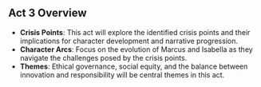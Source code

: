 ## Act 3 Overview

- **Crisis Points**: This act will explore the identified crisis points and their implications for character development and narrative progression.
- **Character Arcs**: Focus on the evolution of Marcus and Isabella as they navigate the challenges posed by the crisis points.
- **Themes**: Ethical governance, social equity, and the balance between innovation and responsibility will be central themes in this act.
